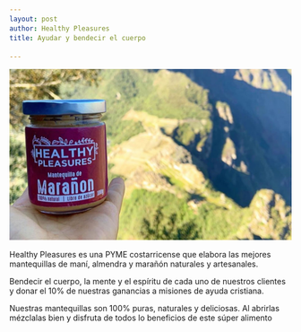 ```yaml
---
layout: post
author: Healthy Pleasures
title: Ayudar y bendecir el cuerpo

---
```

![](/images/PORTADA_prueba3-1.jpg)

Healthy Pleasures es una PYME costarricense que elabora las mejores mantequillas de maní, almendra y marañón naturales y artesanales.

Bendecir el cuerpo, la mente y el espíritu de cada uno de nuestros clientes y donar el 10% de nuestras ganancias a misiones de ayuda cristiana.

Nuestras mantequillas son 100% puras, naturales y deliciosas. Al abrirlas mézclalas bien y disfruta de todos lo beneficios de este súper alimento